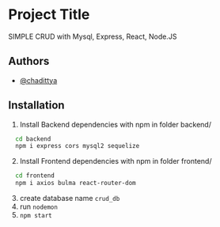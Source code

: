 # Project Title

SIMPLE CRUD with Mysql, Express, React, Node.JS

## Authors

- [@chadittya](https://www.github.com/chadittya)

## Installation

1. Install Backend dependencies with npm in folder backend/

```bash
  cd backend
  npm i express cors mysql2 sequelize
```

2. Install Frontend dependencies with npm in folder frontend/

```bash
  cd frontend
  npm i axios bulma react-router-dom
```

3. create database name `crud_db`
4. run `nodemon`
5. `npm start`

